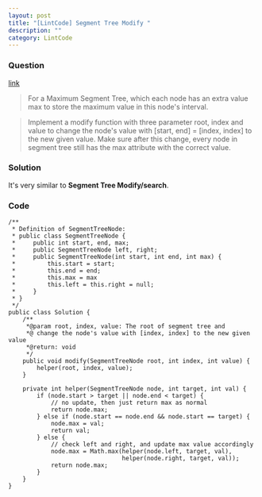 ```yaml
---
layout: post
title: "[LintCode] Segment Tree Modify "
description: ""
category: LintCode
---
```


### Question

[link](http://www.lintcode.com/en/problem/segment-tree-modify/#)

> For a Maximum Segment Tree, which each node has an extra value max to store the maximum value in this node's interval.

> Implement a modify function with three parameter root, index and value to change the node's value with [start, end] = [index, index] to the new given value. Make sure after this change, every node in segment tree still has the max attribute with the correct value.

### Solution

It's very similar to **Segment Tree Modify/search**.

### Code

    /**
     * Definition of SegmentTreeNode:
     * public class SegmentTreeNode {
     *     public int start, end, max;
     *     public SegmentTreeNode left, right;
     *     public SegmentTreeNode(int start, int end, int max) {
     *         this.start = start;
     *         this.end = end;
     *         this.max = max
     *         this.left = this.right = null;
     *     }
     * }
     */
    public class Solution {
        /**
         *@param root, index, value: The root of segment tree and
         *@ change the node's value with [index, index] to the new given value
         *@return: void
         */
        public void modify(SegmentTreeNode root, int index, int value) {
            helper(root, index, value);
        }

        private int helper(SegmentTreeNode node, int target, int val) {
            if (node.start > target || node.end < target) {
                // no update, then just return max as normal
                return node.max;
            } else if (node.start == node.end && node.start == target) {
                node.max = val;
                return val;
            } else {
                // check left and right, and update max value accordingly
                node.max = Math.max(helper(node.left, target, val),
                                    helper(node.right, target, val));
                return node.max;
            }
        }
    }

